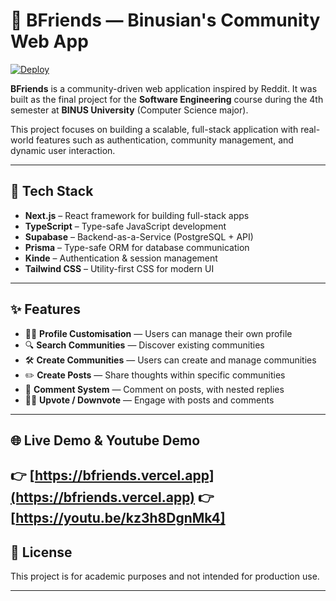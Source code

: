 # 🧠 BFriends — Binusian's Community Web App

[![Deploy](https://img.shields.io/badge/Live%20Demo-bfriends.vercel.app-0da37f?style=for-the-badge&logo=vercel)](https://bfriends.vercel.app)

**BFriends** is a community-driven web application inspired by Reddit. It was built as the final project for the **Software Engineering** course during the 4th semester at **BINUS University** (Computer Science major).

This project focuses on building a scalable, full-stack application with real-world features such as authentication, community management, and dynamic user interaction.

---

## 🚀 Tech Stack

- **Next.js** – React framework for building full-stack apps  
- **TypeScript** – Type-safe JavaScript development  
- **Supabase** – Backend-as-a-Service (PostgreSQL + API)  
- **Prisma** – Type-safe ORM for database communication  
- **Kinde** – Authentication & session management  
- **Tailwind CSS** – Utility-first CSS for modern UI

---

## ✨ Features

- 🧑‍🎨 **Profile Customisation** — Users can manage their own profile  
- 🔍 **Search Communities** — Discover existing communities  
- 🛠️ **Create Communities** — Users can create and manage communities  
- ✏️ **Create Posts** — Share thoughts within specific communities  
- 💬 **Comment System** — Comment on posts, with nested replies  
- 🔼🔽 **Upvote / Downvote** — Engage with posts and comments

---

## 🌐 Live Demo & Youtube Demo

👉 **[https://bfriends.vercel.app](https://bfriends.vercel.app)**
👉 **[https://youtu.be/kz3h8DgnMk4]**
---

## 📄 License

This project is for academic purposes and not intended for production use.

---
